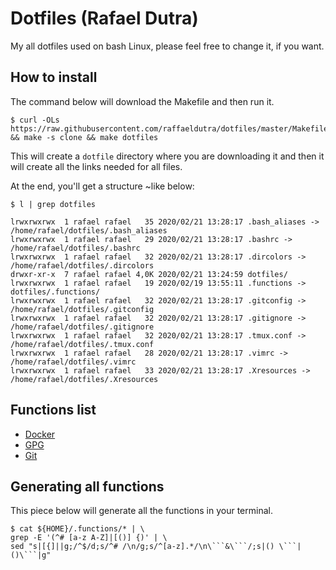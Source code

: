 # Dotfiles (Rafael Dutra)

My all dotfiles used on bash Linux, please feel free to change it, if you want.

## How to install

The command below will download the Makefile and then run it.

```
$ curl -OLs https://raw.githubusercontent.com/raffaeldutra/dotfiles/master/Makefile && make -s clone && make dotfiles
```

This will create a `dotfile` directory where you are downloading it and then it will create all the links needed for all files.

At the end, you'll get a structure ~like below:

```
$ l | grep dotfiles

lrwxrwxrwx  1 rafael rafael   35 2020/02/21 13:28:17 .bash_aliases -> /home/rafael/dotfiles/.bash_aliases
lrwxrwxrwx  1 rafael rafael   29 2020/02/21 13:28:17 .bashrc -> /home/rafael/dotfiles/.bashrc
lrwxrwxrwx  1 rafael rafael   32 2020/02/21 13:28:17 .dircolors -> /home/rafael/dotfiles/.dircolors
drwxr-xr-x  7 rafael rafael 4,0K 2020/02/21 13:24:59 dotfiles/
lrwxrwxrwx  1 rafael rafael   19 2020/02/19 13:55:11 .functions -> dotfiles/.functions/
lrwxrwxrwx  1 rafael rafael   32 2020/02/21 13:28:17 .gitconfig -> /home/rafael/dotfiles/.gitconfig
lrwxrwxrwx  1 rafael rafael   32 2020/02/21 13:28:17 .gitignore -> /home/rafael/dotfiles/.gitignore
lrwxrwxrwx  1 rafael rafael   32 2020/02/21 13:28:17 .tmux.conf -> /home/rafael/dotfiles/.tmux.conf
lrwxrwxrwx  1 rafael rafael   28 2020/02/21 13:28:17 .vimrc -> /home/rafael/dotfiles/.vimrc
lrwxrwxrwx  1 rafael rafael   33 2020/02/21 13:28:17 .Xresources -> /home/rafael/dotfiles/.Xresources
```

## Functions list

* [Docker](docs/functions/docker.md)
* [GPG](docs/functions/gpg.md)
* [Git](docs/functions/git.md)

## Generating all functions

This piece below will generate all the functions in your terminal.

```
$ cat ${HOME}/.functions/* | \
grep -E '(^# [a-z A-Z]|[()] {)' | \
sed "s|[{]||g;/^$/d;s/^# /\n/g;s/^[a-z].*/\n\```&\```/;s|() \```|()\```|g"
```
